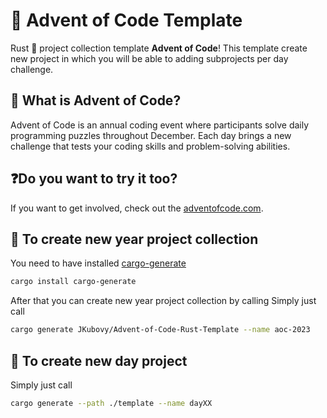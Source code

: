 # 🎄 Advent of Code Template
Rust 🦀 project collection template **Advent of Code**! This template create new project in which you will be able to adding subprojects per day challenge.

## 🎁 What is Advent of Code?
Advent of Code is an annual coding event where participants solve daily programming puzzles throughout December. Each day brings a new challenge that tests your coding skills and problem-solving abilities.

## ❓Do you want to try it too?
If you want to get involved, check out the [adventofcode.com](https://adventofcode.com).

## 📌 To create new year project collection
You need to have installed [cargo-generate](https://github.com/cargo-generate/cargo-generate)
```bash
cargo install cargo-generate
```
After that you can create new year project collection by calling
Simply just call
```bash
cargo generate JKubovy/Advent-of-Code-Rust-Template --name aoc-2023
```

## 📌 To create new day project
Simply just call
```bash
cargo generate --path ./template --name dayXX
```
